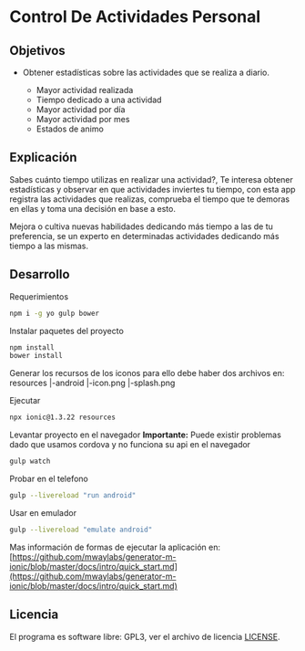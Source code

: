 # Control De Actividades Personal

## Objetivos

* Obtener estadísticas sobre las actividades que se realiza a diario.

  * Mayor actividad realizada
  * Tiempo dedicado a una actividad
  * Mayor actividad por día
  * Mayor actividad por mes
  * Estados de animo

## Explicación

Sabes cuánto tiempo utilizas en realizar una actividad?, Te interesa obtener estadísticas y observar en que actividades inviertes tu tiempo, con esta app registra las actividades que realizas, comprueba el tiempo que te demoras en ellas y toma una decisión en base a esto.

Mejora o cultiva nuevas habilidades dedicando más tiempo a las de tu preferencia, se un experto en determinadas actividades dedicando más tiempo a las mismas.

## Desarrollo

Requerimientos
```bash
npm i -g yo gulp bower
```

Instalar paquetes del proyecto
```bash
npm install
bower install
```

Generar los recursos de los iconos para ello debe haber dos archivos en:
resources
|-android
  |-icon.png
  |-splash.png

Ejecutar
```bash
npx ionic@1.3.22 resources
```

Levantar proyecto en el navegador
**Importante:** Puede existir problemas dado que usamos cordova y no funciona su api en el navegador
```bash
gulp watch
```

Probar en el telefono
```bash
gulp --livereload "run android"
```

Usar en emulador
```bash
gulp --livereload "emulate android"
```

Mas información de formas de ejecutar la aplicación en:
[https://github.com/mwaylabs/generator-m-ionic/blob/master/docs/intro/quick_start.md](https://github.com/mwaylabs/generator-m-ionic/blob/master/docs/intro/quick_start.md)

## Licencia

El programa es software libre: GPL3, ver el archivo de licencia  [LICENSE](LICENSE).
